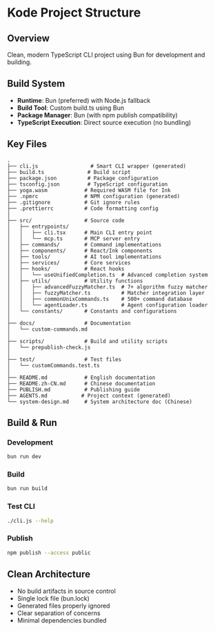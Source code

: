 # Kode Project Structure

## Overview
Clean, modern TypeScript CLI project using Bun for development and building.

## Build System
- **Runtime**: Bun (preferred) with Node.js fallback
- **Build Tool**: Custom build.ts using Bun
- **Package Manager**: Bun (with npm publish compatibility)
- **TypeScript Execution**: Direct source execution (no bundling)

## Key Files
```
.
├── cli.js                 # Smart CLI wrapper (generated)
├── build.ts              # Build script
├── package.json          # Package configuration
├── tsconfig.json         # TypeScript configuration
├── yoga.wasm            # Required WASM file for Ink
├── .npmrc               # NPM configuration (generated)
├── .gitignore           # Git ignore rules
├── .prettierrc          # Code formatting config
│
├── src/                 # Source code
│   ├── entrypoints/
│   │   ├── cli.tsx      # Main CLI entry point
│   │   └── mcp.ts       # MCP server entry
│   ├── commands/        # Command implementations
│   ├── components/      # React/Ink components
│   ├── tools/           # AI tool implementations
│   ├── services/        # Core services
│   ├── hooks/           # React hooks
│   │   └── useUnifiedCompletion.ts  # Advanced completion system
│   ├── utils/           # Utility functions
│   │   ├── advancedFuzzyMatcher.ts  # 7+ algorithm fuzzy matcher
│   │   ├── fuzzyMatcher.ts          # Matcher integration layer
│   │   ├── commonUnixCommands.ts    # 500+ command database
│   │   └── agentLoader.ts           # Agent configuration loader
│   └── constants/       # Constants and configurations
│
├── docs/                # Documentation
│   └── custom-commands.md
│
├── scripts/             # Build and utility scripts
│   └── prepublish-check.js
│
├── test/                # Test files
│   └── customCommands.test.ts
│
├── README.md            # English documentation
├── README.zh-CN.md      # Chinese documentation
├── PUBLISH.md           # Publishing guide
├── AGENTS.md           # Project context (generated)
└── system-design.md     # System architecture doc (Chinese)
```

## Build & Run

### Development
```bash
bun run dev
```

### Build
```bash
bun run build
```

### Test CLI
```bash
./cli.js --help
```

### Publish
```bash
npm publish --access public
```

## Clean Architecture
- No build artifacts in source control
- Single lock file (bun.lock)
- Generated files properly ignored
- Clear separation of concerns
- Minimal dependencies bundled